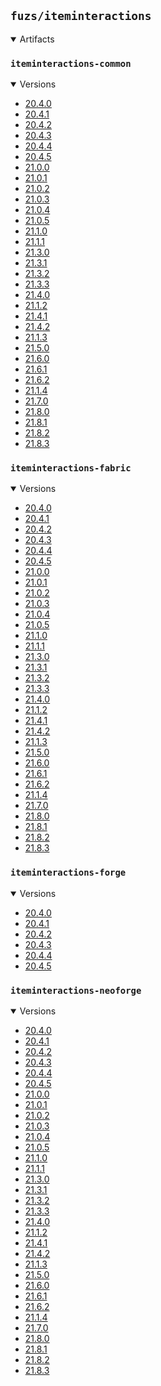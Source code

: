 ## `fuzs/iteminteractions`

<details open>
<summary>Artifacts</summary>

### `iteminteractions-common`
<details open>
<summary>Versions</summary>

- [20.4.0](iteminteractions-common/20.4.0)
- [20.4.1](iteminteractions-common/20.4.1)
- [20.4.2](iteminteractions-common/20.4.2)
- [20.4.3](iteminteractions-common/20.4.3)
- [20.4.4](iteminteractions-common/20.4.4)
- [20.4.5](iteminteractions-common/20.4.5)
- [21.0.0](iteminteractions-common/21.0.0)
- [21.0.1](iteminteractions-common/21.0.1)
- [21.0.2](iteminteractions-common/21.0.2)
- [21.0.3](iteminteractions-common/21.0.3)
- [21.0.4](iteminteractions-common/21.0.4)
- [21.0.5](iteminteractions-common/21.0.5)
- [21.1.0](iteminteractions-common/21.1.0)
- [21.1.1](iteminteractions-common/21.1.1)
- [21.3.0](iteminteractions-common/21.3.0)
- [21.3.1](iteminteractions-common/21.3.1)
- [21.3.2](iteminteractions-common/21.3.2)
- [21.3.3](iteminteractions-common/21.3.3)
- [21.4.0](iteminteractions-common/21.4.0)
- [21.1.2](iteminteractions-common/21.1.2)
- [21.4.1](iteminteractions-common/21.4.1)
- [21.4.2](iteminteractions-common/21.4.2)
- [21.1.3](iteminteractions-common/21.1.3)
- [21.5.0](iteminteractions-common/21.5.0)
- [21.6.0](iteminteractions-common/21.6.0)
- [21.6.1](iteminteractions-common/21.6.1)
- [21.6.2](iteminteractions-common/21.6.2)
- [21.1.4](iteminteractions-common/21.1.4)
- [21.7.0](iteminteractions-common/21.7.0)
- [21.8.0](iteminteractions-common/21.8.0)
- [21.8.1](iteminteractions-common/21.8.1)
- [21.8.2](iteminteractions-common/21.8.2)
- [21.8.3](iteminteractions-common/21.8.3)
</details>

### `iteminteractions-fabric`
<details open>
<summary>Versions</summary>

- [20.4.0](iteminteractions-fabric/20.4.0)
- [20.4.1](iteminteractions-fabric/20.4.1)
- [20.4.2](iteminteractions-fabric/20.4.2)
- [20.4.3](iteminteractions-fabric/20.4.3)
- [20.4.4](iteminteractions-fabric/20.4.4)
- [20.4.5](iteminteractions-fabric/20.4.5)
- [21.0.0](iteminteractions-fabric/21.0.0)
- [21.0.1](iteminteractions-fabric/21.0.1)
- [21.0.2](iteminteractions-fabric/21.0.2)
- [21.0.3](iteminteractions-fabric/21.0.3)
- [21.0.4](iteminteractions-fabric/21.0.4)
- [21.0.5](iteminteractions-fabric/21.0.5)
- [21.1.0](iteminteractions-fabric/21.1.0)
- [21.1.1](iteminteractions-fabric/21.1.1)
- [21.3.0](iteminteractions-fabric/21.3.0)
- [21.3.1](iteminteractions-fabric/21.3.1)
- [21.3.2](iteminteractions-fabric/21.3.2)
- [21.3.3](iteminteractions-fabric/21.3.3)
- [21.4.0](iteminteractions-fabric/21.4.0)
- [21.1.2](iteminteractions-fabric/21.1.2)
- [21.4.1](iteminteractions-fabric/21.4.1)
- [21.4.2](iteminteractions-fabric/21.4.2)
- [21.1.3](iteminteractions-fabric/21.1.3)
- [21.5.0](iteminteractions-fabric/21.5.0)
- [21.6.0](iteminteractions-fabric/21.6.0)
- [21.6.1](iteminteractions-fabric/21.6.1)
- [21.6.2](iteminteractions-fabric/21.6.2)
- [21.1.4](iteminteractions-fabric/21.1.4)
- [21.7.0](iteminteractions-fabric/21.7.0)
- [21.8.0](iteminteractions-fabric/21.8.0)
- [21.8.1](iteminteractions-fabric/21.8.1)
- [21.8.2](iteminteractions-fabric/21.8.2)
- [21.8.3](iteminteractions-fabric/21.8.3)
</details>

### `iteminteractions-forge`
<details open>
<summary>Versions</summary>

- [20.4.0](iteminteractions-forge/20.4.0)
- [20.4.1](iteminteractions-forge/20.4.1)
- [20.4.2](iteminteractions-forge/20.4.2)
- [20.4.3](iteminteractions-forge/20.4.3)
- [20.4.4](iteminteractions-forge/20.4.4)
- [20.4.5](iteminteractions-forge/20.4.5)
</details>

### `iteminteractions-neoforge`
<details open>
<summary>Versions</summary>

- [20.4.0](iteminteractions-neoforge/20.4.0)
- [20.4.1](iteminteractions-neoforge/20.4.1)
- [20.4.2](iteminteractions-neoforge/20.4.2)
- [20.4.3](iteminteractions-neoforge/20.4.3)
- [20.4.4](iteminteractions-neoforge/20.4.4)
- [20.4.5](iteminteractions-neoforge/20.4.5)
- [21.0.0](iteminteractions-neoforge/21.0.0)
- [21.0.1](iteminteractions-neoforge/21.0.1)
- [21.0.2](iteminteractions-neoforge/21.0.2)
- [21.0.3](iteminteractions-neoforge/21.0.3)
- [21.0.4](iteminteractions-neoforge/21.0.4)
- [21.0.5](iteminteractions-neoforge/21.0.5)
- [21.1.0](iteminteractions-neoforge/21.1.0)
- [21.1.1](iteminteractions-neoforge/21.1.1)
- [21.3.0](iteminteractions-neoforge/21.3.0)
- [21.3.1](iteminteractions-neoforge/21.3.1)
- [21.3.2](iteminteractions-neoforge/21.3.2)
- [21.3.3](iteminteractions-neoforge/21.3.3)
- [21.4.0](iteminteractions-neoforge/21.4.0)
- [21.1.2](iteminteractions-neoforge/21.1.2)
- [21.4.1](iteminteractions-neoforge/21.4.1)
- [21.4.2](iteminteractions-neoforge/21.4.2)
- [21.1.3](iteminteractions-neoforge/21.1.3)
- [21.5.0](iteminteractions-neoforge/21.5.0)
- [21.6.0](iteminteractions-neoforge/21.6.0)
- [21.6.1](iteminteractions-neoforge/21.6.1)
- [21.6.2](iteminteractions-neoforge/21.6.2)
- [21.1.4](iteminteractions-neoforge/21.1.4)
- [21.7.0](iteminteractions-neoforge/21.7.0)
- [21.8.0](iteminteractions-neoforge/21.8.0)
- [21.8.1](iteminteractions-neoforge/21.8.1)
- [21.8.2](iteminteractions-neoforge/21.8.2)
- [21.8.3](iteminteractions-neoforge/21.8.3)
</details>

</details>
